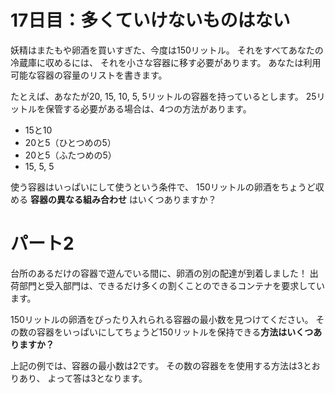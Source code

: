 # 17日目：多くていけないものはない #

妖精はまたもや卵酒を買いすぎた、今度は150リットル。
それをすべてあなたの冷蔵庫に収めるには、
それを小さな容器に移す必要があります。
あなたは利用可能な容器の容量のリストを書きます。

たとえば、あなたが20, 15, 10, 5, 5リットルの容器を持っているとします。
25リットルを保管する必要がある場合は、4つの方法があります。

- 15と10
- 20と5（ひとつめの5）
- 20と5（ふたつめの5）
- 15, 5, 5

使う容器はいっぱいにして使うという条件で、
150リットルの卵酒をちょうど収める
**容器の異なる組み合わせ**
はいくつありますか？

# パート2 #

台所のあるだけの容器で遊んでいる間に、卵酒の別の配達が到着しました！
出荷部門と受入部門は、できるだけ多くの割くことのできるコンテナを要求しています。

150リットルの卵酒をぴったり入れられる容器の最小数を見つけてください。
その数の容器をいっぱいにしてちょうど150リットルを保持できる**方法はいくつありますか？**

上記の例では、容器の最小数は2です。
その数の容器をを使用する方法は3とおりあり、
よって答は3となります。
